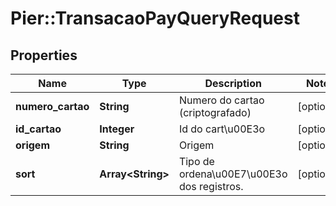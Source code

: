 # Pier::TransacaoPayQueryRequest

## Properties
Name | Type | Description | Notes
------------ | ------------- | ------------- | -------------
**numero_cartao** | **String** | Numero do cartao (criptografado) | [optional] 
**id_cartao** | **Integer** | Id do cart\u00E3o | [optional] 
**origem** | **String** | Origem | [optional] 
**sort** | **Array&lt;String&gt;** | Tipo de ordena\u00E7\u00E3o dos registros. | [optional] 



